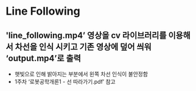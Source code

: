 # Line Following

## 'line_following.mp4’ 영상을 cv 라이브러리를 이용해서 차선을 인식 시키고 기존 영상에 덮어 씌워 ‘output.mp4’로 출력

- 햇빛으로 인해 밝아지는 부분에서 왼쪽 차선 인식이 불안정함
- 1주차 ‘로봇공학개론1 - 선 따라가기.pdf’ 참고
